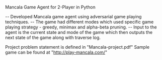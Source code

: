 Mancala Game Agent for 2-Player in Python

-- Developed Mancala game agent using adversarial game playing techniques.
-- The game had different modes which used specific game playing strategy - greedy, minimax and alpha-beta pruning.
-- Input to the agent is the current state and mode of the game which then outputs the next state of the game along with traverse log.

Project problem statement is defined in "Mancala-project.pdf"
Sample game can be found at "http://play-mancala.com/"